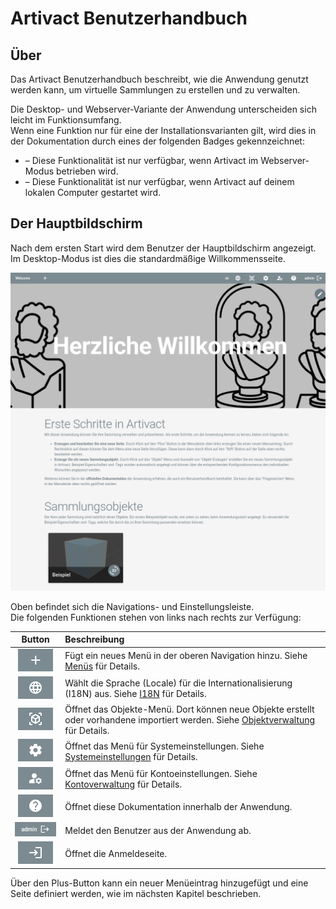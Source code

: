 # Artivact Benutzerhandbuch

## Über

Das Artivact Benutzerhandbuch beschreibt, wie die Anwendung genutzt werden kann, um virtuelle Sammlungen zu erstellen
und zu verwalten.

Die Desktop- und Webserver-Variante der Anwendung unterscheiden sich leicht im Funktionsumfang.  
Wenn eine Funktion nur für eine der Installationsvarianten gilt, wird dies in der Dokumentation durch eines der
folgenden Badges gekennzeichnet:

- <Badge type="warning" text="server"/> – Diese Funktionalität ist nur verfügbar, wenn Artivact im Webserver-Modus betrieben wird.
- <Badge type="warning" text="desktop"/> – Diese Funktionalität ist nur verfügbar, wenn Artivact auf deinem lokalen Computer gestartet wird.

## Der Hauptbildschirm

Nach dem ersten Start wird dem Benutzer der Hauptbildschirm angezeigt.  
<Badge type="warning" text="desktop"/> Im Desktop-Modus ist dies die standardmäßige Willkommensseite.

![artivact-welcome-page](./assets/about/artivact-welcome-page.png)

Oben befindet sich die Navigations- und Einstellungsleiste.  
Die folgenden Funktionen stehen von links nach rechts zur Verfügung:

|                                 Button                                 | Beschreibung                                                                                                                                                         |
|:----------------------------------------------------------------------:|:---------------------------------------------------------------------------------------------------------------------------------------------------------------------|
|         ![add-menu-button](./assets/about/add-menu-button.png)         | Fügt ein neues Menü in der oberen Navigation hinzu. Siehe [Menüs](../content-management/menus) für Details.                                                          |
| ![locale-selection-button](./assets/about/locale-selection-button.png) | Wählt die Sprache (Locale) für die Internationalisierung (I18N) aus. Siehe [I18N](../content-management/internationalization) für Details.                           |
|    ![item-setting-button](./assets/about/item-settings-button.png)     | Öffnet das Objekte-Menü. Dort können neue Objekte erstellt oder vorhandene importiert werden. Siehe [Objektverwaltung](../item-management/introduction) für Details. |
|  ![system-settings-button](./assets/about/system-settings-button.png)  | Öffnet das Menü für Systemeinstellungen. Siehe [Systemeinstellungen](../settings/properties) für Details.                                                            |
| ![account-settings-button](./assets/about/account-settings-button.png) | <Badge type="warning" text="server"/> Öffnet das Menü für Kontoeinstellungen. Siehe [Kontoverwaltung](../account-management/accounts) für Details.                   |
|    ![documentation-button](./assets/about/documentation-button.png)    | Öffnet diese Dokumentation innerhalb der Anwendung.                                                                                                                  |
|           ![logout-button](./assets/about/logout-button.png)           | <Badge type="warning" text="server"/> Meldet den Benutzer aus der Anwendung ab.                                                                                      |
|            ![login-button](./assets/about/login-button.png)            | <Badge type="warning" text="server"/> Öffnet die Anmeldeseite.                                                                                                       |

Über den Plus-Button kann ein neuer Menüeintrag hinzugefügt und eine Seite definiert werden, wie im nächsten Kapitel
beschrieben.

